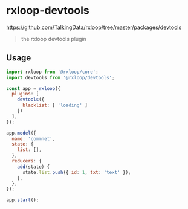 # rxloop-devtools
https://github.com/TalkingData/rxloop/tree/master/packages/devtools

> the rxloop devtools plugin

## Usage

```javascript
import rxloop from '@rxloop/core';
import devtools from '@rxloop/devtools';

const app = rxloop({
  plugins: [
    devtools({
      blacklist: [ 'loading' ]
    })
  ],
});

app.model({
  name: 'commnet',
  state: {
    list: [],
  },
  reducers: {
    add(state) {
      state.list.push({ id: 1, txt: 'text' });
    },
  },
});

app.start();
```

